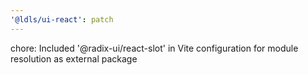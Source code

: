 ```yaml
---
'@ldls/ui-react': patch
---
```


chore:  Included '@radix-ui/react-slot' in Vite configuration for module resolution as external package
